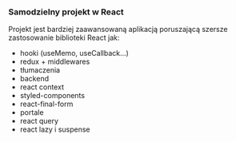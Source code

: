 ### Samodzielny projekt w React

Projekt jest bardziej zaawansowaną aplikacją poruszającą szersze zastosowanie biblioteki React jak:

- hooki (useMemo, useCallback...)
- redux + middlewares
- tłumaczenia
- backend
- react context
- styled-components
- react-final-form
- portale
- react query
- react lazy i suspense
